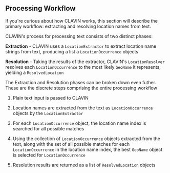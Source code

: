 ## Processing Workflow

If you\'re curious about how CLAVIN works, this section will describe the primary workflow: extracting and resolving location names from text.

CLAVIN\'s process for processing text consists of two distinct phases:

**Extraction** - CLAVIN uses a `LocationExtractor` to extract location name strings from text, producing a list a `LocationOccurrence` objects

**Resolution** - Taking the results of the extractor, CLAVIN\'s `LocationResolver` resolves each `LocationOccurrence` to the most likely `GeoName` it represents, yielding a `ResolvedLocation`

The Extraction and Resolution phases can be broken down even futher. These are the discrete steps comprising the entire processing workflow

1.  Plain text input is passed to CLAVIN

2.  Location names are extracted from the text as `LocationOccurrence` objects by the `LocationExtractor`

3.  For each `LocationOccurrence` object, the location name index is searched for all possible matches

4.  Using the collection of `LocationOccurrence` objects extracted from the text, along with the set of all possible matches for each `LocationOccurrence` in the location name index, the best `GeoName` object is selected for `LocationOccurrence`

5.  Resolution results are returned as a list of `ResolvedLocation` objects
